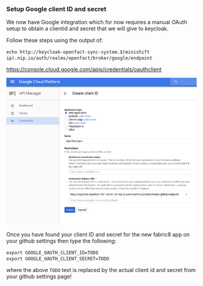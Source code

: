 ### Setup Google client ID and secret

We now have Google integration which for now requires a manual OAuth setup to obtain a clientid and secret that we will give to keycloak. 

Follow these steps using the output of:
```
echo http://keycloak-openfact-sync-system.$(minishift ip).nip.io/auth/realms/openfact/broker/google/endpoint
```

https://console.cloud.google.com/apis/credentials/oauthclient

![Register OAuth App](../images/register-oauth.png)


Once you have found your client ID and secret for the new fabric8 app on your github settings then type the following:

```
export GOOGLE_OAUTH_CLIENT_ID=TODO
export GOOGLE_OAUTH_CLIENT_SECRET=TODO
```

where the above `TODO` text is replaced by the actual client id and secret from your github settings page!

